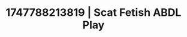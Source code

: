 ---
categories:
- Ass worship
- Erotic AI content
- Naughty expression
- Naughty librarian
- Full-body chills
image: /assets/images/1747788213819.jpg
layout: post
seo:
  description: Featured content with artistic Scat Fetish, ABDL Play. HD images available.
  keywords: Scat Fetish, ABDL Play
  og_image: /assets/images/1747788213819.jpg
  schema_type: VisualArtwork
tags:
- ABDL Play
- '#1747788213819'
- Scat Fetish
title: 1747788213819 | Scat Fetish ABDL Play
---